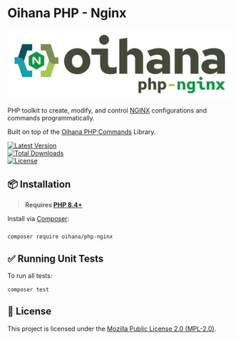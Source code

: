 # Oihana PHP - Nginx

[![Oihana PHP Nginx](https://raw.githubusercontent.com/BcommeBois/oihana-php-nginx/main/assets/images/oihana-php-nginx-logo-inline-512x160.png)](https://github.com/BcommeBois/oihana-php-nginx)

PHP toolkit to create, modify, and control [NGINX](https://nginx.org/) configurations and commands programmatically.

Built on top of the [Oihana PHP Commands](https://github.com/BcommeBois/oihana-php-commands/) Library.

[![Latest Version](https://img.shields.io/packagist/v/oihana/php-nginx.svg?style=flat-square)](https://packagist.org/packages/oihana/php-nginx)  
[![Total Downloads](https://img.shields.io/packagist/dt/oihana/php-nginx.svg?style=flat-square)](https://packagist.org/packages/oihana/php-nginx)  
[![License](https://img.shields.io/packagist/l/oihana/php-nginx.svg?style=flat-square)](LICENSE)

## 📦 Installation

> **Requires [PHP 8.4+](https://php.net/releases/)**

Install via [Composer](https://getcomposer.org):
### 
```shell
composer require oihana/php-nginx
```

## ✅ Running Unit Tests

To run all tests:
```shell
composer test
```

## 🧾 License

This project is licensed under the [Mozilla Public License 2.0 (MPL-2.0)](https://www.mozilla.org/en-US/MPL/2.0/).